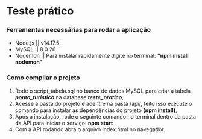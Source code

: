 # Teste prático

### Ferramentas necessárias para rodar a aplicação
- Node.js || v14.17.5 
- MySQL || 8.0.26 
- Nodemon || Para instalar rapidamente digite no terminal: __"npm install nodemon"__ 

### Como compilar o projeto
1. Rode o script_tabela.sql no banco de dados MySQL para criar a tabela ___ponto_turistico___ na database ___teste_pratico___; 
2. Acesse a pasta do projeto e adentre na pasta /api/, feito isso execute o comando para instalar as dependências do projeto __(npm install)__; 
3. Após a instalação, rode o seguinte comando no terminal dentro da pasta da API para iniciar o serviço: __npm start__
4. Com a API rodando abra o arquivo index.html no navegador.



